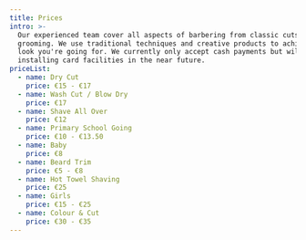 ```yaml
---
title: Prices
intro: >-
  Our experienced team cover all aspects of barbering from classic cuts to beard
  grooming. We use traditional techniques and creative products to achieve the
  look you're going for. We currently only accept cash payments but will be
  installing card facilities in the near future.
priceList:
  - name: Dry Cut
    price: €15 - €17
  - name: Wash Cut / Blow Dry
    price: €17
  - name: Shave All Over
    price: €12
  - name: Primary School Going
    price: €10 - €13.50
  - name: Baby
    price: €8
  - name: Beard Trim
    price: €5 - €8
  - name: Hot Towel Shaving
    price: €25
  - name: Girls
    price: €15 - €25
  - name: Colour & Cut
    price: €30 - €35
---
```


